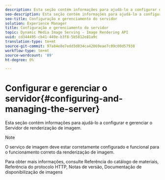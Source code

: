 ```yaml
---
description: Esta seção contém informações para ajudá-lo a configurar e gerenciar o Servidor de renderização de imagem.
seo-description: Esta seção contém informações para ajudá-lo a configurar e gerenciar o Servidor de renderização de imagem.
seo-title: Configuração e gerenciamento do servidor
solution: Experience Manager
title: Configuração e gerenciamento do servidor
topic: Dynamic Media Image Serving - Image Rendering API
uuid: cd344495-cb41-440e-b3f8-5b5812e81a9c
translation-type: tm+mt
source-git-commit: 97a84e8e7edd3d834ca42069eae7c09c00d57938
workflow-type: tm+mt
source-wordcount: '89'
ht-degree: 0%

---
```



# Configurar e gerenciar o servidor{#configuring-and-managing-the-server}

Esta seção contém informações para ajudá-lo a configurar e gerenciar o Servidor de renderização de imagem.

>[!NOTE]
>
>O serviço de imagem deve estar corretamente configurado e funcional para o funcionamento correto da renderização de imagem.

Para obter mais informações, consulte Referência do catálogo de materiais, Referência do protocolo HTTP, Notas de versão, Documentação de disponibilização de imagens
